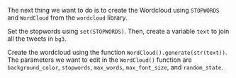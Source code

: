 <!--title={Creating Wordcloud}-->

The next thing we want to do is to create the Wordcloud using `STOPWORDS` and `WordCloud` from the `wordcloud` library. 

Set the stopwords using `set(STOPWORDS)`. Then, create a variable `text` to join all the tweets in `bg3`.

Create the wordcloud using the function `WordCloud().generate(str(text))`. The parameters we want to edit in the `WordCloud()` function are `background_color`, `stopwords`, `max_words`, `max_font_size`, and `random_state`.